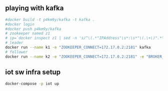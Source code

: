 ## playing with kafka
```bash
#docker build -t p4km9y/kafka -t kafka .
#docker login
#docker push p4km9y/kafka
# zookeeper named z1
# ip=`docker inspect z1 | sed -n 's/^\(.*"IPAddress"\s*:\s*"\(.\+\)".*\)$/\2/p' | uniq`
# leader
docker run --name k1 -e "ZOOKEEPER_CONNECT=172.17.0.2:2181" kafka
# follower
docker run --name k2 -e "ZOOKEEPER_CONNECT=172.17.0.2:2181" -e "BROKER_ID=2" kafka
```

## iot sw infra setup
```bash
docker-compose -p iot up
```


